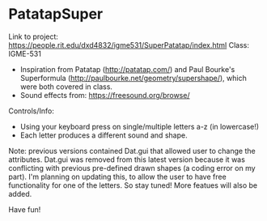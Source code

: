 # PatatapSuper

Link to project: https://people.rit.edu/dxd4832/igme531/SuperPatatap/index.html
Class: IGME-531

- Inspiration from Patatap (http://patatap.com/) and Paul Bourke's Superformula (http://paulbourke.net/geometry/supershape/), which were both covered in class. 
- Sound effects from: https://freesound.org/browse/

Controls/Info:
- Using your keyboard press on single/multiple letters a-z (in lowercase!)
- Each letter produces a different sound and shape.

Note: previous versions contained Dat.gui that allowed user to change the attributes. Dat.gui was removed from this latest version because it was conflicting with previous pre-defined drawn shapes (a coding error on my part). I'm planning on updating this, to allow the user to have free functionality for one of the letters. So stay tuned! More featues will also be added.

Have fun!



